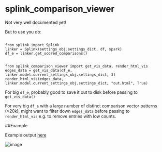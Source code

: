# splink_comparison_viewer

Not very well documented yet!

But to use you do:

```

from splink import Splink
linker = Splink(settings_obj.settings_dict, df, spark)
df_e = linker.get_scored_comparisons()


from splink_comparison_viewer import get_vis_data, render_html_vis
edges_data = get_vis_data(df_e, linker.model.current_settings_obj.settings_dict, 3)
render_html_vis(edges_data, linker.model.current_settings_obj.settings_dict, "out.html", True)

```

For big `df_e`, probably good to save it out to disk before passing to `get_vis_data()`

For very big `df_e` with a large number of distinct comparison vector patterns (>20k), might want to filter down `edges_data` before passing to `render_html_vis` e.g. to remove entries with low counts.

##Example

Example output [here](https://www.robinlinacre.com/splink_example_charts/example_charts/splink_comparison_viewer.html)


![image](https://user-images.githubusercontent.com/2608005/143070560-9e51e6a1-4187-45fe-b524-6e7d2437d765.png)
